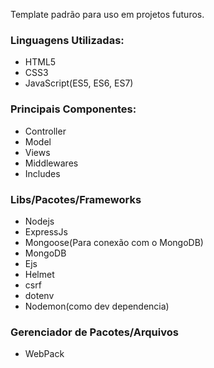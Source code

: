 Template padrão para uso em projetos futuros.

### Linguagens Utilizadas:
* HTML5
* CSS3
* JavaScript(ES5, ES6, ES7)
### Principais Componentes:
* Controller
* Model
* Views
* Middlewares
* Includes

### Libs/Pacotes/Frameworks

* Nodejs
* ExpressJs
* Mongoose(Para conexão com o MongoDB)
* MongoDB
* Ejs
* Helmet
* csrf
* dotenv
* Nodemon(como dev dependencia)

### Gerenciador de Pacotes/Arquivos
* WebPack
